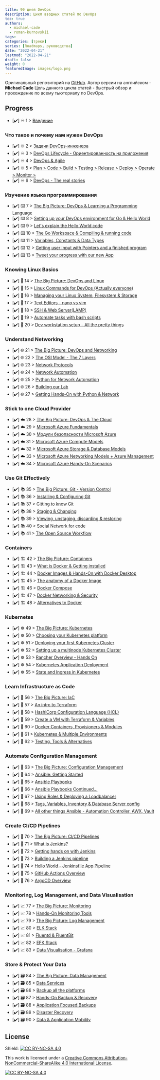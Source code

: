 ```yaml
---
title: 90 дней DevOps
description: Цикл вводных статей по DevOps
toc: true
authors:
  - michael-cade
  - roman-kurnovskii
tags:
categories: [треки]
series: [Roadmaps, руководства]
date: "2022-04-21"
lastmod: "2022-04-21"
draft: false
weight: 0
featuredImage: images/logo.png
---
```


<!-- <p align="center">
 <img src="./images/logo.png?raw=true" alt="90DaysOfDevOps Logo" width="50%" height="50%" />
</p> -->

Оригинальный репозиторий на <a href="https://github.com/MichaelCade/90DaysOfDevOps">GitHub</a>. Автор версии на английском - **Michael Cade**
Цель данного цикла статей - быстрый обзор и прохождение по всему тьюториалу по DevOps.

## Progress

- [✔️] ♾️ 1 > [Введение](day01)

### Что такое и почему нам нужен DevOps

- [✔️] ♾️ 2 > [Задачи DevOps-инженера](day02)
- [✔️] ♾️ 3 > [DevOps Lifecycle - Ориентированность на приложения](day03)
- [✔️] ♾️ 4 > [DevOps & Agile](day04)
- [✔️] ♾️ 5 > [Plan > Code > Build > Testing > Release > Deploy > Operate > Monitor >](day05)
- [✔️] ♾️ 6 > [DevOps - The real stories](day06)

### Изучение языка программирования

- [✔️] ⌨️ 7 > [The Big Picture: DevOps & Learning a Programming Language](day07)
- [✔️] ⌨️ 8 > [Setting up your DevOps environment for Go & Hello World](day08)
- [✔️] ⌨️ 9 > [Let's explain the Hello World code](day09)
- [✔️] ⌨️ 10 > [The Go Workspace & Compiling & running code](day10)
- [✔️] ⌨️ 11 > [Variables, Constants & Data Types](day11)
- [✔️] ⌨️ 12 > [Getting user input with Pointers and a finished program](day12)
- [✔️] ⌨️ 13 > [Tweet your progress with our new App](day13)

### Knowing Linux Basics

- [✔️] 🐧 14 > [The Big Picture: DevOps and Linux](day14)
- [✔️] 🐧 15 > [Linux Commands for DevOps (Actually everyone)](day15)
- [✔️] 🐧 16 > [Managing your Linux System, Filesystem & Storage](day16)
- [✔️] 🐧 17 > [Text Editors - nano vs vim](day17)
- [✔️] 🐧 18 > [SSH & Web Server(LAMP)](day18)
- [✔️] 🐧 19 > [Automate tasks with bash scripts](day19)
- [✔️] 🐧 20 > [Dev workstation setup - All the pretty things](day20)

### Understand Networking

- [✔️] 🌐 21 > [The Big Picture: DevOps and Networking](day21)
- [✔️] 🌐 22 > [The OSI Model - The 7 Layers](day22)
- [✔️] 🌐 23 > [Network Protocols](day23)
- [✔️] 🌐 24 > [Network Automation](day24)
- [✔️] 🌐 25 > [Python for Network Automation](day25)
- [✔️] 🌐 26 > [Building our Lab](day26)
- [✔️] 🌐 27 > [Getting Hands-On with Python & Network](day27)

### Stick to one Cloud Provider

- [✔️] ☁️ 28 > [The Big Picture: DevOps & The Cloud](day28)
- [✔️] ☁️ 29 > [Microsoft Azure Fundamentals](day29)
- [✔️] ☁️ 30 > [Модули безопасности Microsoft Azure](day30)
- [✔️] ☁️ 31 > [Microsoft Azure Compute Models](day31)
- [✔️] ☁️ 32 > [Microsoft Azure Storage & Database Models](day32)
- [✔️] ☁️ 33 > [Microsoft Azure Networking Models + Azure Management](day33)
- [✔️] ☁️ 34 > [Microsoft Azure Hands-On Scenarios](day34)


### Use Git Effectively

- [✔️] 📚 35 > [The Big Picture: Git - Version Control](day35)
- [✔️] 📚 36 > [Installing & Configuring Git](day36)
- [✔️] 📚 37 > [Gitting to know Git](day37)
- [✔️] 📚 38 > [Staging & Changing](day38)
- [✔️] 📚 39 > [Viewing, unstaging, discarding & restoring](day39)
- [✔️] 📚 40 > [Social Network for code](day40)
- [✔️] 📚 41 > [The Open Source Workflow](day41)




### Containers

- [✔️] 🏗️ 42 > [The Big Picture: Containers](day42)
- [✔️] 🏗️ 43 > [What is Docker & Getting installed](day43)
- [✔️] 🏗️ 44 > [Docker Images & Hands-On with Docker Desktop](day44)
- [✔️] 🏗️ 45 > [The anatomy of a Docker Image](day45)
- [✔️] 🏗️ 46 > [Docker Compose](day46)
- [✔️] 🏗️ 47 > [Docker Networking & Security](day47)
- [✔️] 🏗️ 48 > [Alternatives to Docker](day48)

### Kubernetes

- [✔️] ☸ 49 > [The Big Picture: Kubernetes](day49)
- [✔️] ☸ 50 > [Choosing your Kubernetes platform ](day50)
- [✔️] ☸ 51 > [Deploying your first Kubernetes Cluster](day51)
- [✔️] ☸ 52 > [Setting up a multinode Kubernetes Cluster](day52)
- [✔️] ☸ 53 > [Rancher Overview - Hands On](day53)
- [✔️] ☸ 54 > [Kubernetes Application Deployment](day54)
- [✔️] ☸ 55 > [State and Ingress in Kubernetes](day55)

### Learn Infrastructure as Code

- [✔️] 🤖 56 > [The Big Picture: IaC](day56)
- [✔️] 🤖 57 > [An intro to Terraform ](day57)
- [✔️] 🤖 58 > [HashiCorp Configuration Language (HCL)](day58)
- [✔️] 🤖 59 > [Create a VM with Terraform & Variables](day59)
- [✔️] 🤖 60 > [Docker Containers, Provisioners & Modules](day60)
- [✔️] 🤖 61 > [Kubernetes & Multiple Environments](day61)
- [✔️] 🤖 62 > [Testing, Tools & Alternatives](day62)

### Automate Configuration Management

- [✔️] 📜 63 > [The Big Picture: Configuration Management](day63)
- [✔️] 📜 64 > [Ansible: Getting Started](day64)
- [✔️] 📜 65 > [Ansible Playbooks](day65)
- [✔️] 📜 66 > [Ansible Playbooks Continued...](day66)
- [✔️] 📜 67 > [Using Roles & Deploying a Loadbalancer](day67)
- [✔️] 📜 68 > [Tags, Variables, Inventory & Database Server config](day68)
- [✔️] 📜 69 > [All other things Ansible - Automation Controller, AWX, Vault](day69)

### Create CI/CD Pipelines

- [✔️] 🔄 70 > [The Big Picture: CI/CD Pipelines](day70)
- [✔️] 🔄 71 > [What is Jenkins?](day71)
- [✔️] 🔄 72 > [Getting hands on with Jenkins](day72)
- [✔️] 🔄 73 > [Building a Jenkins pipeline](day73)
- [✔️] 🔄 74 > [Hello World - Jenkinsfile App Pipeline](day74)
- [✔️] 🔄 75 > [GitHub Actions Overview](day75)
- [✔️] 🔄 76 > [ArgoCD Overview](day76)

### Monitoring, Log Management, and Data Visualisation

- [✔️] 📈 77 > [The Big Picture: Monitoring](day77)
- [✔️] 📈 78 > [Hands-On Monitoring Tools](day78)
- [✔️] 📈 79 > [The Big Picture: Log Management](day79)
- [✔️] 📈 80 > [ELK Stack](day80)
- [✔️] 📈 81 > [Fluentd & FluentBit](day81)
- [✔️] 📈 82 > [EFK Stack](day82)
- [✔️] 📈 83 > [Data Visualisation - Grafana](day83)

### Store & Protect Your Data

- [✔️] 🗃️ 84 > [The Big Picture: Data Management](day84)
- [✔️] 🗃️ 85 > [Data Services](day85)
- [✔️] 🗃️ 86 > [Backup all the platforms](day86)
- [✔️] 🗃️ 87 > [Hands-On Backup & Recovery](day87)
- [✔️] 🗃️ 88 > [Application Focused Backups](day88)
- [✔️] 🗃️ 89 > [Disaster Recovery](day89)
- [✔️] 🗃️ 90 > [Data & Application Mobility](day90)


## License

Shield: [![CC BY-NC-SA 4.0][cc-by-nc-sa-shield]][cc-by-nc-sa]

This work is licensed under a
[Creative Commons Attribution-NonCommercial-ShareAlike 4.0 International License][cc-by-nc-sa].

[![CC BY-NC-SA 4.0][cc-by-nc-sa-image]][cc-by-nc-sa]

[cc-by-nc-sa]: http://creativecommons.org/licenses/by-nc-sa/4.0/
[cc-by-nc-sa-image]: https://licensebuttons.net/l/by-nc-sa/4.0/88x31.png
[cc-by-nc-sa-shield]: https://img.shields.io/badge/License-CC%20BY--NC--SA%204.0-lightgrey.svg
